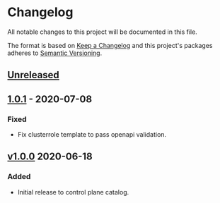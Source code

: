 # Changelog

All notable changes to this project will be documented in this file.

The format is based on [Keep a Changelog](http://keepachangelog.com/en/1.0.0/)
and this project's packages adheres to [Semantic Versioning](http://semver.org/spec/v2.0.0.html).

## [Unreleased]

## [1.0.1] - 2020-07-08

### Fixed

- Fix clusterrole template to pass openapi validation.

## [v1.0.0] 2020-06-18

### Added

- Initial release to control plane catalog.

[Unreleased]: https://github.com/giantswarm/route53-manager/compare/v1.0.1...HEAD
[1.0.1]: https://github.com/giantswarm/route53-manager/compare/v1.0.0...v1.0.1
[v1.0.0]: https://github.com/giantswarm/route53-manager/releases/tag/v1.0.0
